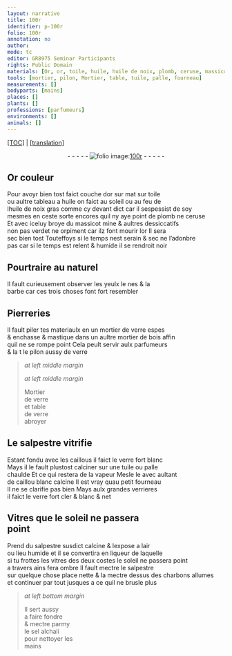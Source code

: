 ```yaml
---
layout: narrative
title: 100r
identifier: p-100r
folio: 100r
annotation: no
author:
mode: tc
editor: GR8975 Seminar Participants
rights: Public Domain
materials: [Or, or, toile, huile, huile de noix, plomb, ceruse, massicot, mine, verdet, orpiment, verre, mastique, bois, salpestre, caillous, caillou, charbons, sel alchali]
tools: [mortier, pilon, Mortier, table, tuile, palle, fourneau]
measurements: []
bodyparts: [mains]
places: []
plants: []
professions: [parfumeurs]
environments: []
animals: []
---
```


<p><a href="{{ site.baseurl }}/diplomatic/">[TOC]</a> | <a href="{{ site.baseurl }}/texts/p-100r_tl/" target="_blank">[translation]</a></p><div class="folio" align="center">- - - - - <a href="http://gallica.bnf.fr/ark:/12148/btv1b10500001g/f205.image" target="_blank"><img src="https://cu-mkp.github.io/2017-workshop-edition/assets/photo-icon.png" alt="folio image: " style="display:inline-block; margin-bottom:-3px;"/>100r</a> - - - - - </div>  
  

## <span class="m">Or</span> couleur

 
Pour avoyr bien tost faict couche d<span class="m">or</span> <span class="del">sur</span> mat sur <span class="m">toile</span><br/> ou aultre tableau a <span class="m">huile</span> on faict au soleil ou au feu de<br/> l<span class="m">huile de noix</span> gras co<span class="exp">mm</span>e cy devant dict car il sespessist de soy<br/> mesmes en ceste sorte encores quil ny aye point de <span class="m">plomb</span> ne <span class="m">ceruse</span><br/> Et avec iceluy broye du <span class="m">massicot</span> <span class="m">mine</span> & aultres dessiccatifs<br/> non pas <span class="m">verdet</span> ne <span class="m">orpiment</span> car ilz font mourir l<span class="m">or</span> Il sera<br/> sec bien tost Touteffoys si le temps nest serain & sec ne l’adonbre<br/> pas car si le temps est relent & humide il se rendroit noir
 
 
  

## Pourtraire au naturel

 
Il fault curieusement observer les yeulx le nes & la<br/> barbe car ces trois choses font fort resembler
 
 
  

## Pierreries

 
Il fault piler tes materiaulx en un <span class="tl">mortier</span> de <span class="m">verre</span> espes<br/> & enchasse & <span class="m">mastique</span> dans un aultre <span class="tl">mortier</span> de <span class="m">bois</span> affin<br/> quil ne se rompe point Cela peult servir aulx <span class="pro">parfumeurs</span><br/> & <span class="del">la t</span> le <span class="tl">pilon</span> aussy de <span class="m">verre</span>
 
 
> *at left middle margin*
> 
> 
>    
> *at left middle margin*
> 
> 
> <span class="tl">Mortier</span><br/> de <span class="m">verre</span><br/> et <span class="tl">table</span><br/> de <span class="m">verre</span><br/> abroyer
 
 
  

## Le <span class="m">salpestre</span> vitrifie

 
Estant fondu avec les <span class="m">caillous</span> il faict le <span class="m">verre</span> fort blanc<br/> Mays il le fault plustost calciner sur une <span class="tl">tuile</span> ou <span class="tl">palle</span><br/> chaulde Et ce qui restera de la vapeur Mesle le avec aulta<span class="exp">n</span>t<br/> de <span class="m">caillou</span> blanc calcine Il est vray quau petit <span class="tl">fourneau</span><br/> Il ne se clarifie pas bien Mays aulx grandes verrieres<br/> il faict le <span class="m">verre</span> fort cler & blanc & net
 
 
  

## Vitres que le soleil ne passera<br/> point

 
Prend du <span class="m">salpestre</span> susdict calcine & lexpose a lair<br/> ou lieu humide et il se convertira en liqueur de laquelle<br/> si tu frottes les vitres <span class="add">des deux costes</span> le soleil ne passera point<br/> a travers ains fera ombre Il fault mectre le <span class="m">salpestre</span><br/> sur quelque <span class="del">chose</span> <span class="add">place</span> nette & <span class="del">la</span> mectre dessus des <span class="m">charbons</span> allumes<br/> et continuer par tout jusques a ce quil ne brusle plus
 
> *at left bottom margin*
> 
> 
>   Il sert aussy<br/> a faire fondre<br/> & mectre parmy<br/> le <span class="m">sel alchali</span><br/> pour nettoyer les<br/> <span class="bp">mains</span>
 
